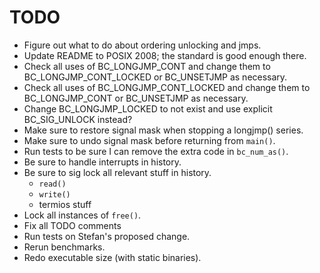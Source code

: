 # TODO

* Figure out what to do about ordering unlocking and jmps.
* Update README to POSIX 2008; the standard is good enough there.
* Check all uses of BC_LONGJMP_CONT and change them to BC_LONGJMP_CONT_LOCKED or
  BC_UNSETJMP as necessary.
* Check all uses of BC_LONGJMP_CONT_LOCKED and change them to BC_LONGJMP_CONT or
  BC_UNSETJMP as necessary.
* Change BC_LONGJMP_LOCKED to not exist and use explicit BC_SIG_UNLOCK instead?
* Make sure to restore signal mask when stopping a longjmp() series.
* Make sure to undo signal mask before returning from `main()`.
* Run tests to be sure I can remove the extra code in `bc_num_as()`.
* Be sure to handle interrupts in history.
* Be sure to sig lock all relevant stuff in history.
	* `read()`
	* `write()`
	* termios stuff
* Lock all instances of `free()`.
* Fix all TODO comments
* Run tests on Stefan's proposed change.
* Rerun benchmarks.
* Redo executable size (with static binaries).
